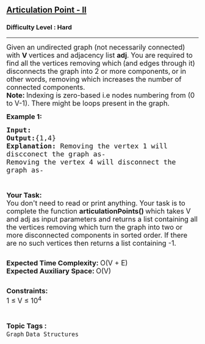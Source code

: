 <h2><a href="https://www.geeksforgeeks.org/problems/articulation-point2616/1?page=5&category=Graph&sortBy=submissions">Articulation Point - II</a></h2><h3>Difficulty Level : Hard</h3><hr><div class="problems_problem_content__Xm_eO"><p><span style="font-size: 18px;">Given an undirected graph (not necessarily connected) with&nbsp;<strong>V&nbsp;</strong>vertices and adjacency list&nbsp;<strong>adj</strong>. You are required to find all the vertices removing which</span>&nbsp;<span style="font-size: 18px;">(and edges through it) disconnects the graph into 2 or more components,</span>&nbsp;<span style="font-size: 18px;">or in other words,&nbsp;removing which increases the number of connected components.</span><br><span style="font-size: 18px;"><strong>Note:&nbsp;</strong>Indexing is zero-based i.e nodes numbering from (0 to V-1). There might be loops present in the graph.</span></p>
<p><span style="font-size: 18px;"><strong>Example 1:</strong></span></p>
<pre><span style="font-size: 18px;"><strong>Input:
</strong></span><img src="https://media.geeksforgeeks.org/img-practice/PROD/addEditProblem/705655/Web/Other/45dad444-f8bf-41ba-98a8-5aaee97661c3_1685087131.png" alt="">
<span style="font-size: 18px;"><strong>Output:</strong>{1,4}
<strong>Explanation: </strong>Removing the vertex 1 will
discconect the graph as-
</span><img src="https://media.geeksforgeeks.org/img-practice/PROD/addEditProblem/705655/Web/Other/7a95e57c-2585-49de-8a1e-fa9d132d05eb_1685087131.png" alt="">
<span style="font-size: 18px;">Removing the vertex 4 will disconnect the
graph as-
</span><img src="https://media.geeksforgeeks.org/img-practice/PROD/addEditProblem/705655/Web/Other/0fe03c03-a0d1-4b5b-bc17-bf2d8c67810e_1685087131.png" alt="">
</pre>
<p>&nbsp;</p>
<p><span style="font-size: 18px;"><strong>Your Task:</strong><br>You don't need to read or print anything. Your task is to complete the function&nbsp;<strong>articulationPoints</strong><strong>()&nbsp;</strong>which takes V and adj as input parameters and returns a list containing all the vertices removing which turn the graph into two or more disconnected components in sorted order. If there are no such vertices then returns a list containing -1.</span><br>&nbsp;</p>
<p><span style="font-size: 18px;"><strong>Expected Time Complexity:&nbsp;</strong>O(V + E)<br><strong>Expected Auxiliary Space:&nbsp;</strong>O(V)</span><br>&nbsp;</p>
<p><span style="font-size: 18px;"><strong>Constraints:</strong><br>1 ≤ V ≤ 10<sup>4</sup></span></p></div><br><p><span style=font-size:18px><strong>Topic Tags : </strong><br><code>Graph</code>&nbsp;<code>Data Structures</code>&nbsp;